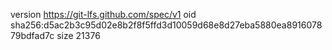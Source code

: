 version https://git-lfs.github.com/spec/v1
oid sha256:d5ac2b3c95d02e8b2f8f5ffd3d10059d68e8d27eba5880ea891607879bdfad7c
size 21376
